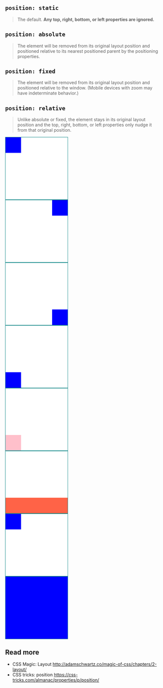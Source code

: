 ## `position: static`
> The default. **Any top, right, bottom, or left properties are ignored.**

## `position: absolute`
> The element will be removed from its original layout position and positioned relative to its nearest positioned parent by the positioning properties.

## `position: fixed`
> The element will be removed from its original layout position and positioned relative to the window. (Mobile devices with zoom may have indeterminate behavior.)

## `position: relative`
> Unlike absolute or fixed, the element stays in its original layout position and the top, right, bottom, or left properties only nudge it from that original position.

<div style="position: relative; width: 200px; height: 200px; background: white; border: 1px solid teal">
  <div style="position: absolute; width: 50px; height: 50px; background: blue;">
  </div>
</div>

<div style="position: relative; width: 200px; height: 200px; background: white; border: 1px solid teal">
  <div style="right: 0; position: absolute; width: 50px; height: 50px; background: blue;">
  </div>
</div>

<div style="position: relative; width: 200px; height: 200px; background: white; border: 1px solid teal">
  <div style="bottom: 0; right: 0; position: absolute; width: 50px; height: 50px; background: blue;">
  </div>
</div>

<div style="position: relative; width: 200px; height: 200px; background: white; border: 1px solid teal">
  <div style="bottom: 0; left: 0; position: absolute; width: 50px; height: 50px; background: blue;">
  </div>
</div>

<!-- width is squeezed. -->
<div style="position: relative; width: 200px; height: 200px; background: white; border: 1px solid teal">
  <div style="bottom: 0; right: 0; left: 0; position: absolute; width: 50px; height: 50px; background: pink;">
  </div>
</div>

<!-- stretching itself to 100% width -->
<div style="position: relative; width: 200px; height: 200px; background: white; border: 1px solid teal">
  <div style="bottom: 0; right: 0; left: 0; position: absolute; height: 50px; background: tomato;">
  </div>
</div>

<div style="position: relative; width: 200px; height: 200px; background: white; border: 1px solid teal">
  <div style="top: 0; bottom: 0; right: 0; left: 0; position: absolute; width: 50px; height: 50px; background: blue;">  
  </div>
</div>

<div style="position: relative; width: 200px; height: 200px; background: white; border: 1px solid teal">
  <div style="top: 0; bottom: 0; right: 0; left: 0; position: absolute; background: blue;">  
  </div>
</div>

## Read more
- CSS Magic: Layout http://adamschwartz.co/magic-of-css/chapters/2-layout/
- CSS tricks: position https://css-tricks.com/almanac/properties/p/position/
